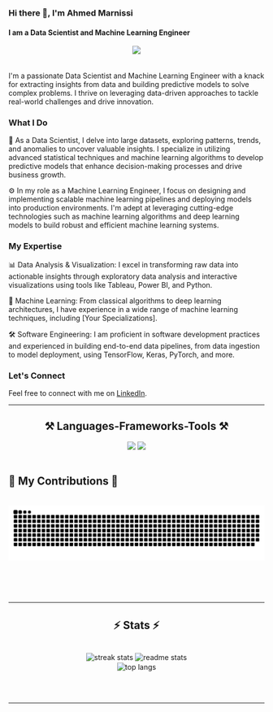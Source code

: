 ### Hi there 👋, I'm Ahmed Marnissi

#### I am a Data Scientist and Machine Learning Engineer

<div align="center">
  <img src="https://readme-typing-svg.herokuapp.com/?font=Righteous&color=F709A2&size=35&center=true&vCenter=true&width=500&height=70&duration=4000&lines=Hi+There!+👋;+I'm+Ahmed+Marnissi!;" />
</div>

<br/>

I'm a passionate Data Scientist and Machine Learning Engineer with a knack for extracting insights from data and building predictive models to solve complex problems. I thrive on leveraging data-driven approaches to tackle real-world challenges and drive innovation.

### What I Do

🔬 As a Data Scientist, I delve into large datasets, exploring patterns, trends, and anomalies to uncover valuable insights. I specialize in utilizing advanced statistical techniques and machine learning algorithms to develop predictive models that enhance decision-making processes and drive business growth.

⚙️ In my role as a Machine Learning Engineer, I focus on designing and implementing scalable machine learning pipelines and deploying models into production environments. I'm adept at leveraging cutting-edge technologies such as machine learning algorithms and deep learning models to build robust and efficient machine learning systems.

### My Expertise

📊 Data Analysis & Visualization: I excel in transforming raw data into actionable insights through exploratory data analysis and interactive visualizations using tools like Tableau, Power BI, and Python.

🤖 Machine Learning: From classical algorithms to deep learning architectures, I have experience in a wide range of machine learning techniques, including [Your Specializations].

🛠️ Software Engineering: I am proficient in software development practices and experienced in building end-to-end data pipelines, from data ingestion to model deployment, using TensorFlow, Keras, PyTorch, and more.

### Let's Connect

Feel free to connect with me on [LinkedIn](https://www.linkedin.com/in/ahmed-marnissi-b8a180255).

<hr/>

<h2 align="center">⚒️ Languages-Frameworks-Tools ⚒️</h2>

<div align="center">
  <img src="https://skillicons.dev/icons?i=java,react,angular,bootstrap,mui,html,css,php,vscode,github,figma,git,r,xd" />
  <img src="https://skillicons.dev/icons?i=nodejs,javascript,typescript,express,firebase,mongodb,c,java,mysql,docker,pythonscikitlearn" />
</div>
</div>

<br/>
 <h2>🐍 My Contributions 🐍</h2>
  <br>
  <img alt="snake eating my contributions" src="https://raw.githubusercontent.com/marnissiahmed/marnissiahmed/output/github-contribution-grid-snake.svg" />
  
  <br/><br/><br/>
</div>

<hr/>

<h2 align="center">⚡ Stats ⚡</h2>
<br>
<div align=center>
  <img width=390 src="https://github-readme-streak-stats.vercel.app/?user=marnissiahmed&count_private=true&theme=react&border_radius=10" alt="streak stats"/>
  <img width=390 src="https://github-readme-stats.vercel.app/api?username=marnissiahmed&count_private=true&show_icons=true&theme=react&rank_icon=github&border_radius=10" alt="readme stats" />
  <br/>
  <img width=325 align="center" src="https://github-readme-stats.vercel.app/api/top-langs/?username=marnissiahmed&hide=HTML&langs_count=8&layout=compact&theme=react&border_radius=10&size_weight=0.5&count_weight=0.5&exclude_repo=github-readme-stats" alt="top langs" />
</div>

<br/><br/>

<hr/>

<br/>


<br/>
